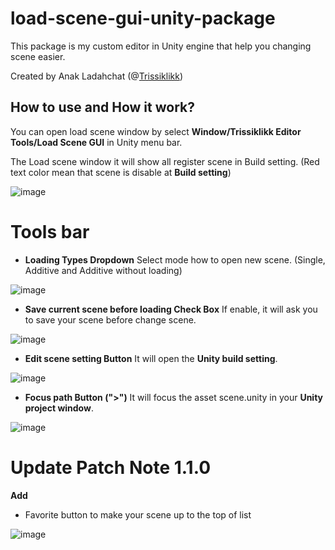 # load-scene-gui-unity-package
This package is my custom editor in Unity engine that help you changing scene easier.

Created by Anak Ladahchat (@[Trissiklikk](https://github.com/Trissiklikk))

## How to use and How it work?

You can open load scene window by select **Window/Trissiklikk Editor Tools/Load Scene GUI** in Unity menu bar.

The Load scene window it will show all register scene in Build setting. (Red text color mean that scene is disable at **Build setting**)

![image](https://github.com/Trissiklikk/load-scene-gui-unity-package/assets/70420610/87fa9390-d8d6-4562-824c-03696491a060)

# Tools bar
  - **Loading Types Dropdown** Select mode how to open new scene. (Single, Additive and Additive without loading)
    
![image](https://github.com/Trissiklikk/load-scene-gui-unity-package/assets/70420610/262ae846-e77f-42ff-bbd4-d92a8d8e6a7e)

  - **Save current scene before loading Check Box** If enable, it will ask you to save your scene before change scene.
    
![image](https://github.com/Trissiklikk/load-scene-gui-unity-package/assets/70420610/63fb43f8-a5b9-4004-8c18-eca701d07254)

  - **Edit scene setting Button** It will open the **Unity build setting**.
    
![image](https://github.com/Trissiklikk/load-scene-gui-unity-package/assets/70420610/bf6b66e4-5d80-4c1e-aecf-5f6f8f9124e4)

  - **Focus path Button (">")** It will focus the asset scene.unity in your **Unity project window**.
    
![image](https://github.com/Trissiklikk/load-scene-gui-unity-package/assets/70420610/a0851a49-f3c1-42bf-af50-a7fdd4ec70ee)




# Update Patch Note 1.1.0
**Add**
- Favorite button to make your scene up to the top of list

![image](https://github.com/Trissiklikk/load-scene-gui-unity-package/assets/70420610/f696c7dd-cb39-4145-bd36-fd8f06024632)

